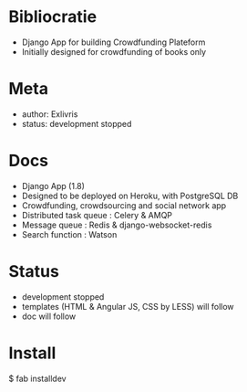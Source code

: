 Bibliocratie
===========

* Django App for building Crowdfunding Plateform
* Initially designed for crowdfunding of books only


Meta
====

* author: Exlivris
* status: development stopped


Docs
====

* Django App (1.8)
* Designed to be deployed on Heroku, with PostgreSQL DB
* Crowdfunding, crowdsourcing and social network app
* Distributed task queue : Celery & AMQP
* Message queue : Redis & django-websocket-redis
* Search function : Watson


Status
=======

* development stopped
* templates (HTML & Angular JS, CSS by LESS) will follow
* doc will follow


Install
=======

$ fab installdev
